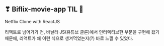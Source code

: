 ## ❣ Biflix-movie-app TIL 🧐

Netflix Clone with ReactJS

리액트로 넘어가기 전, 바닐라 JS(유튜브 클론)에서 인터렉티브한
부분을 구현해 왔기 때문에, 리액트가 왜 이런 식으로 생겨먹었는지(?)
바로 느낄 수 있었다.
